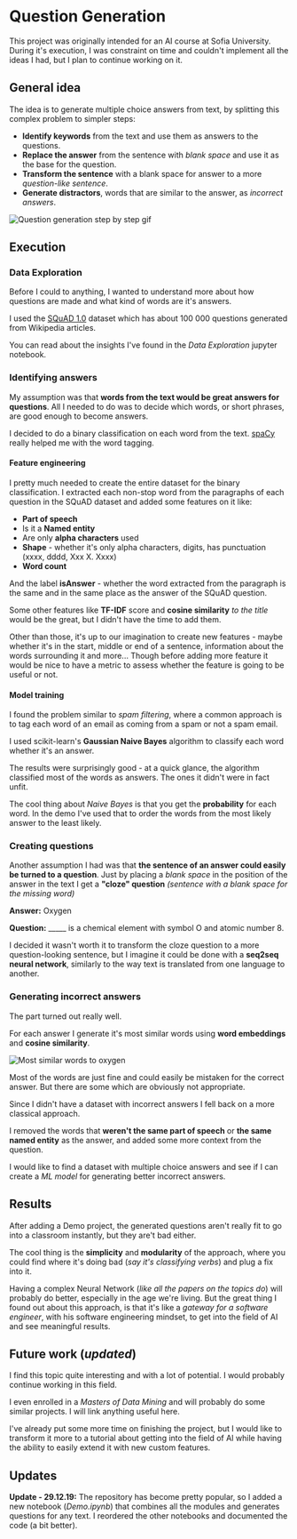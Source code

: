 #  Question Generation
This project was originally intended for an AI course at Sofia University. During it's execution, I was constraint on time and couldn't implement all the ideas I had, but I plan to continue working on it.

## General idea
The idea is to generate multiple choice answers from text, by splitting this complex problem to simpler steps:

 - **Identify keywords** from the text and use them as answers to the questions.
 - **Replace the answer** from the sentence with *blank space* and use it as the base for the question.
 - **Transform the sentence** with a blank space for answer to a more *question-like sentence*.
 - **Generate distractors**, words that are similar to the answer, as *incorrect answers*.

![Question generation step by step gif](https://media.giphy.com/media/1n4JPydITD3mGvTZBZ/giphy.gif)

## Execution

### Data Exploration
Before I could to anything, I wanted to understand more about how questions are made and what kind of words are it's answers.

I used the [SQuAD 1.0](https://rajpurkar.github.io/SQuAD-explorer/) dataset which has about 100 000 questions generated from Wikipedia articles.

You can read about the insights I've found in the *Data Exploration* jupyter notebook.

### Identifying answers
My assumption was that **words from the text would be great answers for questions**. All I needed to do was to decide which words, or short phrases, are good enough to become answers.

I decided to do a binary classification on each word from the text. [spaCy](https://spacy.io/) really helped me with the word tagging.

#### Feature engineering
I pretty much needed to create the entire dataset for the binary classification. 
I extracted each non-stop word from the paragraphs of each question in the SQuAD dataset and added some features on it like:

 - **Part of speech**
 - Is it a **Named entity**
 - Are only **alpha characters** used
 - **Shape** - whether it's only alpha characters, digits, has punctuation (xxxx, dddd, Xxx X. Xxxx)
 - **Word count**

And the label **isAnswer** - whether the word extracted from the paragraph is the same and in the same place as the answer of the SQuAD question. 

Some other features like **TF-IDF** score and **cosine similarity** *to the title* would be the great, but I didn't have the time to add them.

Other than those, it's up to our imagination to create new features - maybe whether it's in the start, middle or end of a sentence,  information about the words surrounding it and more... Though before adding more feature it would be nice to have a metric to assess whether the feature is going to be useful or not.

#### Model training
I found the problem similar to *spam filtering*, where a common approach is to tag each word of an email as coming from a spam or not a spam email.

I used scikit-learn's **Gaussian Naive Bayes** algorithm to classify each word whether it's an answer.

The results were surprisingly good - at a quick glance, the algorithm classified most of the words as answers. The ones it didn't were in fact unfit.

The cool thing about *Naive Bayes* is that you get the **probability** for each word. In the demo I've used that to order the words from the most likely answer to the least likely.

### Creating questions
Another assumption I had was that **the sentence of an answer could easily be turned to a question**. Just by placing a *blank space* in the position of the answer in the text I get a **"cloze" question** *(sentence with a blank space for the missing word)*

**Answer:** 
Oxygen

**Question:**
 \_____ is a chemical element with symbol O and atomic number 8.

I decided it wasn't worth it to transform the cloze question to a more question-looking sentence, but I imagine it could be done with a **seq2seq neural network**, similarly to the way text is translated from one language to another.

### Generating incorrect answers
The part turned out really well. 

For each answer I generate it's most similar words using **word embeddings** and **cosine similarity**.

![Most similar words to oxygen](https://i.gyazo.com/175b9f86b3defc0798800cb06169cc3f.png)

Most of the words are just fine and could easily be mistaken for the correct answer. But there are some which are obviously not appropriate.

Since I didn't have a dataset with incorrect answers I fell back on a more classical approach.

I removed the words that **weren't the same part of speech** or **the same named entity** as the answer, and added some more context from the question.

I would like to find a dataset with multiple choice answers and see if I can create a *ML model* for generating better incorrect answers.

## Results
After adding a Demo project, the generated questions aren't really fit to go into a classroom instantly, but they are't bad either. 

The cool thing is the **simplicity** and **modularity** of the approach, where you could find where it's doing bad (*say it's classifying verbs*) and plug a fix into it. 

Having a complex Neural Network (*like all the papers on the topics do*) will probably do better, especially in the age we're living. But the great thing I found out about this approach, is that it's like a *gateway for a software engineer*, with his software engineering mindset, to get into the field of AI and see meaningful results. 

## Future work (*updated*)
I find this topic quite interesting and with a lot of potential. I would probably continue working in this field.

 I even enrolled in a *Masters of Data Mining* and will probably do some similar projects. I will link anything useful here.

I've already put some more time on finishing the project, but I would like to transform it more to a tutorial about getting into the field of AI while having the ability to easily extend it with new custom features. 

## Updates

**Update - 29.12.19:** 
The repository has become pretty popular, so I added a new notebook (*Demo.ipynb*) that combines all the modules and generates questions for any text. I reordered the other notebooks and documented the code (a bit better). 
